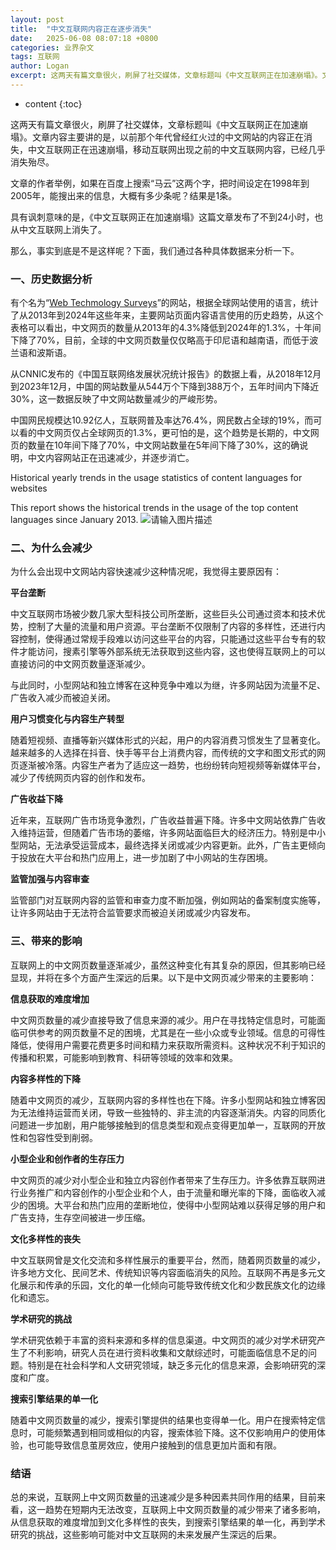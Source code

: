 ```yaml
---
layout: post
title:  "中文互联网内容正在逐步消失"
date:   2025-06-08 08:07:18 +0800
categories: 业界杂文
tags: 互联网
author: Logan
excerpt: 这两天有篇文章很火，刷屏了社交媒体，文章标题叫《中文互联网正在加速崩塌》。文章内容主要讲的是，以前那个年代曾经红火过的中文网站的内容正在消失，中文互联网正在迅速崩塌，移动互联网出现之前的中文互联网内容，已经几乎消失殆尽。
---
```


* content
{:toc}

这两天有篇文章很火，刷屏了社交媒体，文章标题叫《中文互联网正在加速崩塌》。文章内容主要讲的是，以前那个年代曾经红火过的中文网站的内容正在消失，中文互联网正在迅速崩塌，移动互联网出现之前的中文互联网内容，已经几乎消失殆尽。

文章的作者举例，如果在百度上搜索“马云”这两个字，把时间设定在1998年到2005年，能搜出来的信息，大概有多少条呢？结果是1条。

具有讽刺意味的是，《中文互联网正在加速崩塌》这篇文章发布了不到24小时，也从中文互联网上消失了。

那么，事实到底是不是这样呢？下面，我们通过各种具体数据来分析一下。

### **一、历史数据分析**

有个名为“[Web Techmology Surveys](https://w3techs.com/technologies/history_overview/content_language/ms/y)”的网站，根据全球网站使用的语言，统计了从2013年到2024年这些年来，主要网站页面内容语言使用的历史趋势，从这个表格可以看出，中文网页的数量从2013年的4.3%降低到2024年的1.3%，十年间下降了70%，目前，全球的中文网页数量仅仅略高于印尼语和越南语，而低于波兰语和波斯语。

从CNNIC发布的《中国互联网络发展状况统计报告》的数据上看，从2018年12月到2023年12月，中国的网站数量从544万个下降到388万个，五年时间内下降近30%，这一数据反映了中文网站数量减少的严峻形势。

中国网民规模达10.92亿人，互联网普及率达76.4%，网民数占全球的19%，而可以看的中文网页仅占全球网页的1.3%，更可怕的是，这个趋势是长期的，中文网页的数量在10年间下降了70%，中文网站数量在5年间下降了30%，这的确说明，中文内容网站正在迅速减少，并逐步消亡。

Historical yearly trends in the usage statistics of content languages for websites

This report shows the historical trends in the usage of the top content languages since January 2013.
 ![请输入图片描述][1]
### **二、为什么会减少**

为什么会出现中文网站内容快速减少这种情况呢，我觉得主要原因有：

**平台垄断**

中文互联网市场被少数几家大型科技公司所垄断，这些巨头公司通过资本和技术优势，控制了大量的流量和用户资源。平台垄断不仅限制了内容的多样性，还进行内容控制，使得通过常规手段难以访问这些平台的内容，只能通过这些平台专有的软件才能访问，搜素引擎等外部系统无法获取到这些内容，这也使得互联网上的可以直接访问的中文网页数量逐渐减少。

与此同时，小型网站和独立博客在这种竞争中难以为继，许多网站因为流量不足、广告收入减少而被迫关闭。

**用户习惯变化与内容生产转型**

随着短视频、直播等新兴媒体形式的兴起，用户的内容消费习惯发生了显著变化。越来越多的人选择在抖音、快手等平台上消费内容，而传统的文字和图文形式的网页逐渐被冷落。内容生产者为了适应这一趋势，也纷纷转向短视频等新媒体平台，减少了传统网页内容的创作和发布。

**广告收益下降**

近年来，互联网广告市场竞争激烈，广告收益普遍下降。许多中文网站依靠广告收入维持运营，但随着广告市场的萎缩，许多网站面临巨大的经济压力。特别是中小型网站，无法承受运营成本，最终选择关闭或减少内容更新。此外，广告主更倾向于投放在大平台和热门应用上，进一步加剧了中小网站的生存困境。

**监管加强与内容审查**

监管部门对互联网内容的监管和审查力度不断加强，例如网站的备案制度实施等，让许多网站由于无法符合监管要求而被迫关闭或减少内容发布。

### **三、带来的影响**

互联网上的中文网页数量逐渐减少，虽然这种变化有其复杂的原因，但其影响已经显现，并将在多个方面产生深远的后果。以下是中文网页减少带来的主要影响：

**信息获取的难度增加**

中文网页数量的减少直接导致了信息来源的减少。用户在寻找特定信息时，可能面临可供参考的网页数量不足的困境，尤其是在一些小众或专业领域。信息的可得性降低，使得用户需要花费更多时间和精力来获取所需资料。这种状况不利于知识的传播和积累，可能影响到教育、科研等领域的效率和效果。

**内容多样性的下降**

随着中文网页的减少，互联网内容的多样性也在下降。许多小型网站和独立博客因为无法维持运营而关闭，导致一些独特的、非主流的内容逐渐消失。内容的同质化问题进一步加剧，用户能够接触到的信息类型和观点变得更加单一，互联网的开放性和包容性受到削弱。

**小型企业和创作者的生存压力**

中文网页的减少对小型企业和独立内容创作者带来了生存压力。许多依靠互联网进行业务推广和内容创作的小型企业和个人，由于流量和曝光率的下降，面临收入减少的困境。大平台和热门应用的垄断地位，使得中小型网站难以获得足够的用户和广告支持，生存空间被进一步压缩。

**文化多样性的丧失**

中文互联网曾是文化交流和多样性展示的重要平台，然而，随着网页数量的减少，许多地方文化、民间艺术、传统知识等内容面临消失的风险。互联网不再是多元文化展示和传承的乐园，文化的单一化倾向可能导致传统文化和少数民族文化的边缘化和遗忘。

**学术研究的挑战**

学术研究依赖于丰富的资料来源和多样的信息渠道。中文网页的减少对学术研究产生了不利影响，研究人员在进行资料收集和文献综述时，可能面临信息不足的问题。特别是在社会科学和人文研究领域，缺乏多元化的信息来源，会影响研究的深度和广度。

**搜索引擎结果的单一化**

随着中文网页数量的减少，搜索引擎提供的结果也变得单一化。用户在搜索特定信息时，可能频繁遇到相同或相似的内容，搜索体验下降。这不仅影响用户的使用体验，也可能导致信息茧房效应，使用户接触到的信息更加片面和有限。

### **结语**

总的来说，互联网上中文网页数量的迅速减少是多种因素共同作用的结果，目前来看，这一趋势在短期内无法改变，互联网上中文网页数量的减少带来了诸多影响，从信息获取的难度增加到文化多样性的丧失，到搜索引擎结果的单一化，再到学术研究的挑战，这些影响可能对中文互联网的未来发展产生深远的后果。


  [1]: https://f80386d.webp.li/file/img-hub/1749478550203_sshot-2025-06-09-22-15-13.png